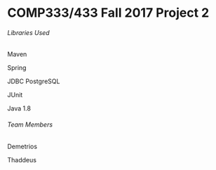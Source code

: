 # COMP333/433 Fall 2017 Project 2

###### Libraries Used

Maven

Spring

JDBC PostgreSQL

JUnit

Java 1.8

###### Team Members

Demetrios

Thaddeus
